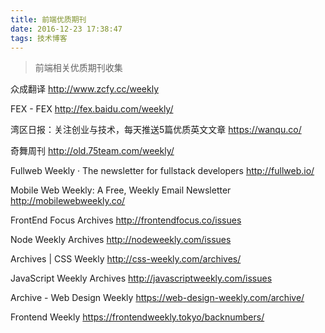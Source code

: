 ```yaml
---
title: 前端优质期刊
date: 2016-12-23 17:38:47
tags: 技术博客
---
```


> 前端相关优质期刊收集

<!--more-->

众成翻译
http://www.zcfy.cc/weekly

FEX - FEX
http://fex.baidu.com/weekly/

湾区日报：关注创业与技术，每天推送5篇优质英文文章
https://wanqu.co/

奇舞周刊
http://old.75team.com/weekly/

Fullweb Weekly · The newsletter for fullstack developers
http://fullweb.io/

Mobile Web Weekly: A Free, Weekly Email Newsletter
http://mobilewebweekly.co/

FrontEnd Focus Archives
http://frontendfocus.co/issues

Node Weekly Archives
http://nodeweekly.com/issues

Archives | CSS Weekly
http://css-weekly.com/archives/

JavaScript Weekly Archives
http://javascriptweekly.com/issues

Archive - Web Design Weekly
https://web-design-weekly.com/archive/

Frontend Weekly
https://frontendweekly.tokyo/backnumbers/
